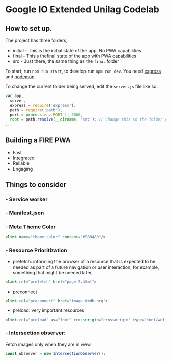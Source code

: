 # Google IO Extended Unilag Codelab

## How to set up.

The project has three folders,
- initial - This is the initial state of the app. No PWA capabilities 
- final - Thisis thefinal state of the app with PWA capabilities
- src - Just there, the same thing as the `final` folder 

To start, run `npm run start`, to develop run `npm run dev`. You need [express](https://expressjs.com) and [nodemon](https://www.npmjs.com/package/nodemon).

To change the current folder being served, edit the `server.js` file like so:

```js
var app,
  server,
  express = require('express'),
  path = require('path'),
  port = process.env.PORT || 5000,
  root = path.resolve(__dirname, 'src'); // Change this to the folder you want to serve
...
```
## Building a FIRE PWA

- Fast
- Integrated
- Reliable
- Engaging

## Things to consider

### - Service worker

### - Manifest.json

### - Meta Theme Color

```html
<link name="theme-color" content="#989489"/>
```

### - Resource Prioritization

- prefetch: informing the browser of a resource that is expected to be needed as part of a future navigation or user interaction, for example, something that might be needed later,

```html
<link rel="prefetch" href="page-2.html">
```

- preconnect

```html
<link rel="preconnect" href="image.tmdb.org">
```

- preload: very important resources

```html
<link rel="preload" as="font" crossorigin="crossorigin" type="font/woff2" href="myfont.woff2">
```

### - Intersection observer:

Fetch images only when they are in view

```js
const observer = new IntersectionObserver();
```
